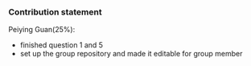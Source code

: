 ### Contribution statement

Peiying Guan(25%):
* finished question 1 and 5
* set up the group repository and made it editable for group member